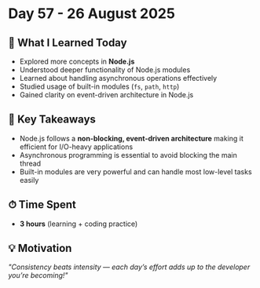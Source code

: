 # Day 57 - 26 August 2025 

## 📌 What I Learned Today
- Explored more concepts in **Node.js**  
- Understood deeper functionality of Node.js modules  
- Learned about handling asynchronous operations effectively  
- Studied usage of built-in modules (`fs`, `path`, `http`)  
- Gained clarity on event-driven architecture in Node.js  

## 🚀 Key Takeaways
- Node.js follows a **non-blocking, event-driven architecture** making it efficient for I/O-heavy applications  
- Asynchronous programming is essential to avoid blocking the main thread  
- Built-in modules are very powerful and can handle most low-level tasks easily  

## ⏱ Time Spent
- **3 hours** (learning + coding practice)  

## 💡 Motivation
*"Consistency beats intensity — each day’s effort adds up to the developer you’re becoming!"*  


